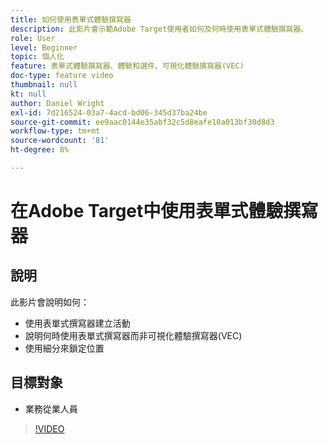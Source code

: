 ```yaml
---
title: 如何使用表單式體驗撰寫器
description: 此影片會示範Adobe Target使用者如何及何時使用表單式體驗撰寫器。
role: User
level: Beginner
topic: 個人化
feature: 表單式體驗撰寫器、體驗和選件、可視化體驗撰寫器(VEC)
doc-type: feature video
thumbnail: null
kt: null
author: Daniel Wright
exl-id: 7d216524-03a7-4acd-bd06-345d37ba24be
source-git-commit: ee9aac0144e35abf32c5d8eafe10a013bf30d8d3
workflow-type: tm+mt
source-wordcount: '81'
ht-degree: 8%

---
```


# 在Adobe Target中使用表單式體驗撰寫器

## 說明

此影片會說明如何：

* 使用表單式撰寫器建立活動
* 說明何時使用表單式撰寫器而非可視化體驗撰寫器(VEC)
* 使用細分來鎖定位置

## 目標對象

* 業務從業人員

>[!VIDEO](https://video.tv.adobe.com/v/17390/?quality=12)
